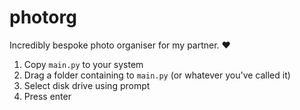 # photorg

Incredibly bespoke photo organiser for my partner. ❤️

1. Copy `main.py` to your system
2. Drag a folder containing to `main.py` (or whatever you've called it)
3. Select disk drive using prompt
4. Press enter
